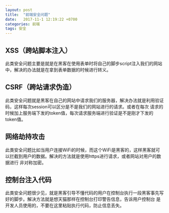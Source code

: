 ```yaml
---
layout: post
title:  "前端安全问题"
date:   2017-11-1 12:19:22 +0700
categories: 前端
tags: 安全
---
```

<h2>XSS（跨站脚本注入）</h2>
此类安全问题主要是就是在黑客在使用表单时将自己的脚步script注入我们的网站中，解决的办法就是在拿到表单数据的时候进行转义。

<h2>CSRF（跨站请求伪造）</h2>
此类安全问题就是黑客在自己的网站中请求我们的服务器，解决办法就是利用验证码，这样每次session可以区分是不是我们的网站进行的请求。或者在每次
请求的时候加上服务端下发的token值，每次请求服务端进行验证是不是刚才下发的token值。

<h2>网络劫持攻击</h2>
此类安全问题比如当用户连接WiFi的时候，而这个WiFi是黑客的，这样黑客就可以拦截到用户的数据。解决的方法就是使用https进行请求，或者网站对用户的数据进行
非对称加密。

<h2>控制台注入代码</h2>
此类安全问题很少见，就是黑客引导不懂代码的用户在控制台执行一段黑客事先写好的脚步。解决方法就是想天猫那样在控制台打印警告信息，告诉用户控制台
是开发人员使用的，不要在这里粘贴执行代码，防止信息丢失。